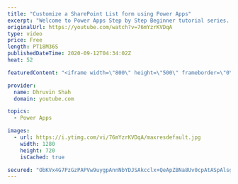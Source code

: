 ```yaml
---
title: "Customize a SharePoint List form using Power Apps"
excerpt: "Welcome to Power Apps Step by Step Beginner tutorial series. My self Dhruvin Shah you are watching third part of the Power Apps Beginner Series. During this chapter we will talk about how we can customize a SharePoint List form using Power Apps.  We can easily customize SharePoint list form using Power"
originalUrl: https://youtube.com/watch?v=76mYzrKVDqA
type: video
price: Free
length: PT18M36S
publishedDateTime: 2020-09-12T04:34:02Z
heat: 52

featuredContent: "<iframe width=\"800\" height=\"500\" frameborder=\"0\" src=\"https://www.youtube.com/embed/76mYzrKVDqA\" allow=\"accelerometer; autoplay; encrypted-media; gyroscope; picture-in-picture\" allowfullscreen></iframe>"

provider:
  name: Dhruvin Shah
  domain: youtube.com

topics:
  - Power Apps

images:
  - url: https://i.ytimg.com/vi/76mYzrKVDqA/maxresdefault.jpg
    width: 1280
    height: 720
    isCached: true

secured: "ObKVx4G7PzGzPAPVw9uygpAnnNbYDJSAkcclx+QeApZBNa8Uv0cpAtASpAlsgcyM8AEQ3gJkECoieRdTGg2HFChUHt04Vqg9CO3F65qpbW65RHh1NZZP3htKgAzt6RYrgx4YWoVXCPzz5JR/t33ljSFcqtINo4Lam1bds+mqCZrcVEs5gWSHzpwgHXPTY/nfgwjn4A8v4dGs/TOm9eq5wWs/YTmg675VMOq3gvm+hUzVARwzjeZJ406vxRZ7OOAycljuQaty3CDYKsBttRIsqDBE6dR4m4U4N8F0lhYEfD0iEWwGLjvF142Od12JHjgZuy2OUFQLWjMMsCwFTbBmc+p+vxRE6q+/M8aSsu44UqBUiEcBdakVFPae12MwPuD5Fd2ry3DXNnby5HmpQznDcg==;T7XOCm9luD7KmDdANoCX6g=="
---
```


